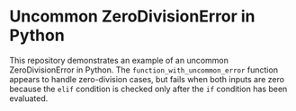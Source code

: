 # Uncommon ZeroDivisionError in Python

This repository demonstrates an example of an uncommon ZeroDivisionError in Python. The `function_with_uncommon_error` function appears to handle zero-division cases, but fails when both inputs are zero because the `elif` condition is checked only after the `if` condition has been evaluated.